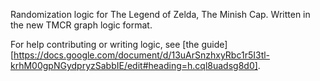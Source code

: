 Randomization logic for The Legend of Zelda, The Minish Cap.
Written in the new TMCR graph logic format.

For help contributing or writing logic, see [the guide][https://docs.google.com/document/d/13uArSnzhxyRbc1r5I3tl-krhM00gpNGydpryzSabbIE/edit#heading=h.cql8uadsg8d0].
